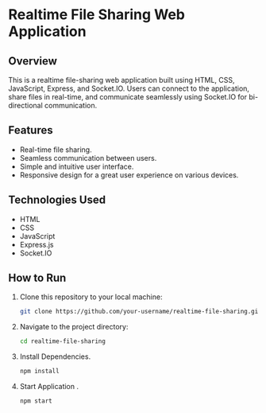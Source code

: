 # Realtime File Sharing Web Application

## Overview

This is a realtime file-sharing web application built using HTML, CSS, JavaScript, Express, and Socket.IO. Users can connect to the application, share files in real-time, and communicate seamlessly using Socket.IO for bi-directional communication.

## Features

- Real-time file sharing.
- Seamless communication between users.
- Simple and intuitive user interface.
- Responsive design for a great user experience on various devices.

## Technologies Used

- HTML
- CSS
- JavaScript
- Express.js
- Socket.IO

## How to Run

1. Clone this repository to your local machine:

   ```bash
   git clone https://github.com/your-username/realtime-file-sharing.git
   ```

2. Navigate to the project directory:

   ```bash
   cd realtime-file-sharing
   ```

3. Install Dependencies.

   ```bash
   npm install
   ```

4. Start Application .
   ```bash
   npm start
   ```
